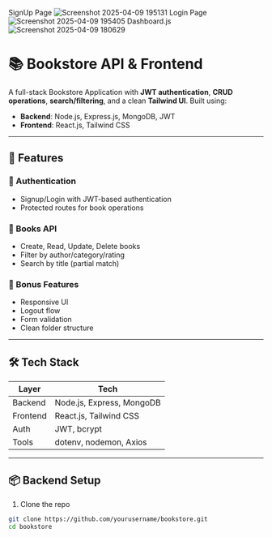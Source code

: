 SignUp Page
![Screenshot 2025-04-09 195131](https://github.com/user-attachments/assets/f29a14bb-25fc-407d-bb9d-6ea4a4e043e1)
Login Page
![Screenshot 2025-04-09 195405](https://github.com/user-attachments/assets/fede3c05-3500-441b-807c-548d3e87e5a1)
Dashboard.js
![Screenshot 2025-04-09 180629](https://github.com/user-attachments/assets/a898b6c2-7a7c-408b-b6b4-a61a4f0fbb5e)

# 📚 Bookstore API & Frontend

A full-stack Bookstore Application with **JWT authentication**, **CRUD operations**, **search/filtering**, and a clean **Tailwind UI**. Built using:

- **Backend**: Node.js, Express.js, MongoDB, JWT
- **Frontend**: React.js, Tailwind CSS

---


## 🚀 Features

### 🔐 Authentication
- Signup/Login with JWT-based authentication
- Protected routes for book operations

### 📘 Books API
- Create, Read, Update, Delete books
- Filter by author/category/rating
- Search by title (partial match)

### 🎁 Bonus Features
- Responsive UI
- Logout flow
- Form validation
- Clean folder structure

---

## 🛠 Tech Stack

| Layer       | Tech                          |
|-------------|-------------------------------|
| Backend     | Node.js, Express, MongoDB     |
| Frontend    | React.js, Tailwind CSS        |
| Auth        | JWT, bcrypt                   |
| Tools       | dotenv, nodemon, Axios        |

---

## 📦 Backend Setup

1. Clone the repo

```bash
git clone https://github.com/yourusername/bookstore.git
cd bookstore


